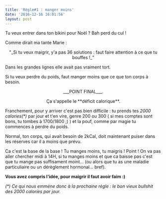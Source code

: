 ```yaml
---
title: 'Règle#1 : manger moins'
date: '2016-12-16 16:01:56'
layout: post
---
```

Tu veux entrer dans ton bikini pour Noël ? Bah perd du cul !

Comme dirait ma tante Marie :

<p style="text-align: center;">"_Si tu veux maigrir, y'a pas 36 solutions : faut faire attention à ce que tu bouffes !_"</p>

Dans les grandes lignes elle avait pas vraiment tort.

Si tu veux perdre du poids, faut manger moins que ce que ton corps à besoin.

<p style="text-align: center;">___POINT FINAL___.</p>

<p style="text-align: center;">Ça s'appelle le **déficit calorique**.</p>

Franchement, pour y arriver c'est pas bien difficile : tu prends tes _2000 calories(\*)_ par jour et t'en vire, genre 200 ou 300 ( si mes comptes sont bons, tu tombes à 1700/1800 ;) ) et la pouf, comme par magie tu commences à perdre du poids.

Normal, ton corps, qui avait besoin de 2kCal, doit maintenant puiser dans les réserves car il a moins que prévu.

Ca c'est la base de la base ! Tu manges moins, tu maigris ! Point ! On va pas aller chercher midi à 14H, si tu manges moins et que ca baisse pas c'est que tu mange pas suffisament moint... (ou alors que tu as une maladie particuliaire ou un dérèglement hormonal... bref).

__Vous avez compris l'idée, pour maigrir il faut avoir faim :)__




_(\*) Ce qui nous emmène donc à la prochaine règle : le bon vieux bullshit des 2000 calories par jour._